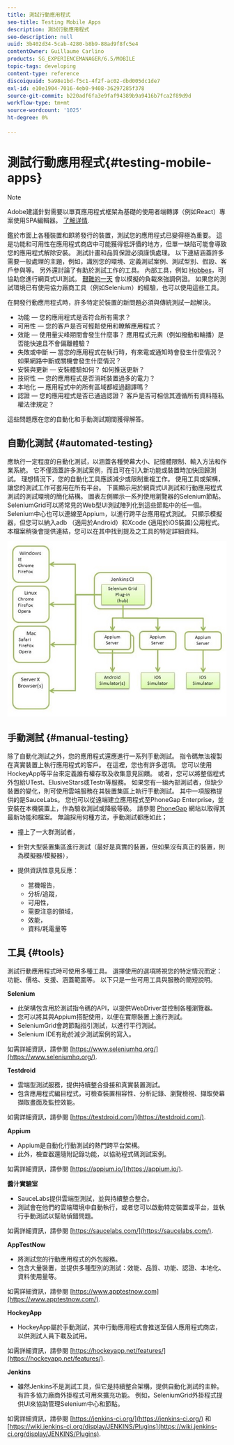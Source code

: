 ```yaml
---
title: 測試行動應用程式
seo-title: Testing Mobile Apps
description: 測試行動應用程式
seo-description: null
uuid: 3b402d34-5cab-4280-b8b9-88ad9f8fc5e4
contentOwner: Guillaume Carlino
products: SG_EXPERIENCEMANAGER/6.5/MOBILE
topic-tags: developing
content-type: reference
discoiquuid: 5a98e1bd-f5c1-4f2f-ac02-dbd005dc1de7
exl-id: e10e1904-7016-4eb0-9408-36297285f378
source-git-commit: b220adf6fa3e9faf94389b9a9416b7fca2f89d9d
workflow-type: tm+mt
source-wordcount: '1025'
ht-degree: 0%

---
```


# 測試行動應用程式{#testing-mobile-apps}

>[!NOTE]
>
>Adobe建議針對需要以單頁應用程式框架為基礎的使用者端轉譯（例如React）專案使用SPA編輯器。 [了解详情](/help/sites-developing/spa-overview.md).

鑑於市面上各種裝置和即將發行的裝置，測試您的應用程式已變得極為重要。 這是功能和可用性在應用程式商店中可能獲得低評價的地方，但單一缺陷可能會導致您的應用程式解除安裝。 測試計畫和品質保證必須謹慎處理。 以下連結涵蓋許多需要一般處理的主題，例如，識別您的環境、定義測試案例、測試型別、假設、客戶參與等。 另外還討論了有助於測試工作的工具。 內部工具，例如 [Hobbes](/help/sites-developing/hobbes.md)，可協助您進行網頁式UI測試。 [艱難的一天](/help/sites-developing/tough-day.md) 會以模擬的負載來強調例證。 如果您的測試環境已有使用協力廠商工具（例如Selenium）的經驗，也可以使用這些工具。

在開發行動應用程式時，許多特定於裝置的新問題必須與傳統測試一起解決。

* 功能 — 您的應用程式是否符合所有需求？
* 可用性 — 您的客戶是否可輕鬆使用和瞭解應用程式？
* 效能 — 使用量尖峰期間會發生什麼事？ 應用程式元素（例如撥動和輪播）是否能快速且不會偏離體驗？
* 失敗或中斷 — 當您的應用程式在執行時，有來電或通知時會發生什麼情況？ 如果網路中斷或關機會發生什麼情況？
* 安裝與更新 — 安裝體驗如何？ 如何推送更新？
* 技術性 — 您的應用程式是否消耗裝置過多的電力？
* 本地化 — 應用程式中的所有區域都經過翻譯嗎？
* 認證 — 您的應用程式是否已通過認證？ 客戶是否可相信其遵循所有資料隱私權法律規定？

這些問題應在您的自動化和手動測試期間獲得解答。

## 自動化測試 {#automated-testing}

應執行一定程度的自動化測試，以涵蓋各種熒幕大小、記憶體限制、輸入方法和作業系統。 它不僅涵蓋許多測試案例，而且可在引入新功能或裝置時加快回歸測試。 理想情況下，您的自動化工具應該減少或限制重複工作。 使用工具或架構，讓您的測試工作可套用在所有平台。 下圖顯示用於網頁式UI測試和行動應用程式測試的測試環境的簡化結構。 圖表左側顯示一系列使用瀏覽器的Selenium節點。 SeleniumGrid可以將常見的Web型UI測試陣列化到這些節點中的任一個。 Selenium中心也可以連線至Appium，以進行跨平台應用程式測試。 只顯示模擬器，但您可以納入adb （適用於Android）和Xcode (適用於iOS裝置)公用程式。 本檔案稍後會提供連結，您可以在其中找到提及之工具的特定詳細資料。

![chlimage_1](assets/chlimage_1.jpeg)

## 手動測試 {#manual-testing}

除了自動化測試之外，您的應用程式還應進行一系列手動測試。 指令碼無法複製在真實裝置上執行應用程式的客戶。 在這裡，您也有許多選項。 您可以使用HockeyApp等平台來定義誰有權存取及收集意見回饋。 或者，您可以將整個程式外包給UTest、ElusiveStars或Testn等服務。 如果您有一組內部測試者，但缺少裝置的變化，則可使用雲端服務在其裝置集區上執行手動測試。 其中一項服務提供的是SauceLabs。 您也可以從遠端建立應用程式至PhoneGap Enterprise，並安裝在本機裝置上，作為驗收測試或降級等級。 請參閱 [PhoneGap](https://phonegap.com/) 網站以取得其最新功能和檔案。 無論採用何種方法，手動測試都應如此；

* 撞上了一大群測試者，
* 針對大型裝置集區進行測試（最好是真實的裝置，但如果沒有真正的裝置，則為模擬器/模擬器），
* 提供資訊性意見反應：

   * 當機報告，
   * 分析/追蹤，
   * 可用性，
   * 需要注意的領域，
   * 效能，
   * 資料/耗電量等

## 工具 {#tools}

測試行動應用程式時可使用多種工具。 選擇使用的選項將視您的特定情況而定：功能、價格、支援、涵蓋範圍等。 以下只是一些可用工具與服務的簡短說明。

**Selenium**

* 此架構包含用於測試指令碼的API，以提供WebDriver並控制各種瀏覽器。
* 您可以將其與Appium搭配使用，以便在實際裝置上進行測試。
* SeleniumGrid會跨節點指引測試，以進行平行測試。
* Selenium IDE有助於減少測試案例的寫入。

如需詳細資訊，請參閱 [https://www.seleniumhq.org/](https://www.seleniumhq.org/).

**Testdroid**

* 雲端型測試服務，提供持續整合掛接和真實裝置測試。
* 包含應用程式編目程式，可檢查裝置相容性、分析記錄、瀏覽檢視、擷取熒幕擷取畫面及監控效能。

如需詳細資訊，請參閱 [https://testdroid.com/](https://testdroid.com/).

**Appium**

* Appium是自動化行動測試的熱門跨平台架構。
* 此外，檢查器還隨附記錄功能，以協助程式碼測試案例。

如需詳細資訊，請參閱 [https://appium.io/](https://appium.io/).

**醬汁實驗室**

* SauceLabs提供雲端型測試，並與持續整合整合。
* 測試會在他們的雲端環境中自動執行，或者您可以啟動特定裝置或平台，並執行手動測試以幫助偵錯問題。

如需詳細資訊，請參閱 [https://saucelabs.com/](https://saucelabs.com/).

**AppTestNow**

* 將測試您的行動應用程式的外包服務。
* 包含大量裝置，並提供多種型別的測試：效能、品質、功能、認證、本地化、資料使用量等。

如需詳細資訊，請參閱 [https://www.apptestnow.com](https://www.apptestnow.com/).

**HockeyApp**

* HockeyApp屬於手動測試，其中行動應用程式會推送至個人應用程式商店，以供測試人員下載及試用。

如需詳細資訊，請參閱 [https://hockeyapp.net/features/](https://hockeyapp.net/features/).

**Jenkins**

* 雖然Jenkins不是測試工具，但它是持續整合架構，提供自動化測試的主幹。 有許多協力廠商外掛程式可用來擴充功能。 例如，SeleniumGrid外掛程式提供UI來協助管理Selenium中心和節點。

如需詳細資訊，請參閱 [https://jenkins-ci.org/](https://jenkins-ci.org/) 和 [https://wiki.jenkins-ci.org/display/JENKINS/Plugins](https://wiki.jenkins-ci.org/display/JENKINS/Plugins).

